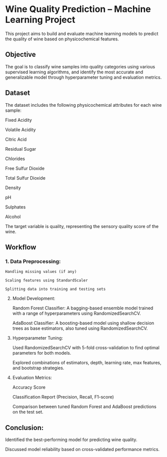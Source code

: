 # Wine Quality Prediction – Machine Learning Project

This project aims to build and evaluate machine learning models to predict the quality of wine based on physicochemical features.

## Objective


The goal is to classify wine samples into quality categories using various supervised learning algorithms, and identify the most accurate and generalizable model through hyperparameter tuning and evaluation metrics.

## Dataset


The dataset includes the following physicochemical attributes for each wine sample:

Fixed Acidity

Volatile Acidity

Citric Acid

Residual Sugar

Chlorides

Free Sulfur Dioxide

Total Sulfur Dioxide

Density

pH

Sulphates

Alcohol

The target variable is quality, representing the sensory quality score of the wine.

## Workflow
### 1. Data Preprocessing:

    Handling missing values (if any)

    Scaling features using StandardScaler

    Splitting data into training and testing sets

2. Model Development:

    Random Forest Classifier: A bagging-based ensemble model trained with a range of hyperparameters using RandomizedSearchCV.

    AdaBoost Classifier: A boosting-based model using shallow decision trees as base estimators, also tuned using RandomizedSearchCV.

3. Hyperparameter Tuning:

    Used RandomizedSearchCV with 5-fold cross-validation to find optimal parameters for both models.

    Explored combinations of estimators, depth, learning rate, max features, and bootstrap strategies.

4. Evaluation Metrics:

    Accuracy Score

    Classification Report (Precision, Recall, F1-score)

    Comparison between tuned Random Forest and AdaBoost predictions on the test set.

## Conclusion:

Identified the best-performing model for predicting wine quality.

Discussed model reliability based on cross-validated performance metrics.
